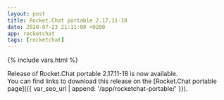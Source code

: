 ```yaml
---
layout: post
title: Rocket.Chat portable 2.17.11-18
date: 2020-07-23 21:11:00 +0200
app: rocketchat
tags: [rocketchat]
---
```

{% include vars.html %}

Release of Rocket.Chat portable 2.17.11-18 is now available.<br />
You can find links to download this release on the [Rocket.Chat portable page]({{ var_seo_url | append: '/app/rocketchat-portable/' }}).
